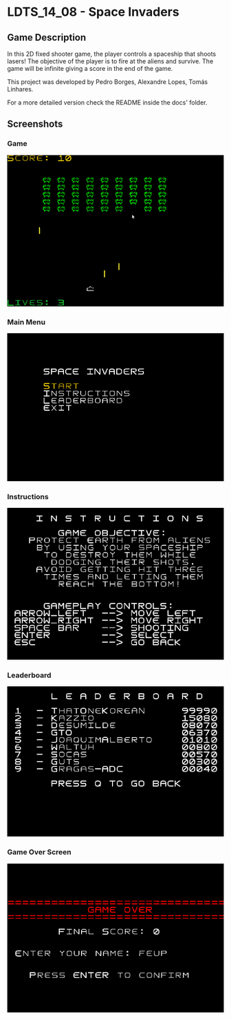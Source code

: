 # LDTS_14_08 - Space Invaders

## Game Description
In this 2D fixed shooter game, the player controls a spaceship that shoots lasers!
The objective of the player is to fire at the aliens and survive. The game will be infinite giving a score in the end of the game.

This project was developed by Pedro Borges, Alexandre Lopes, Tomás Linhares.

For a more detailed version check the README inside the docs' folder.

## Screenshots
### Game
![invaders.gif](docs%2Finvaders.gif)

### Main Menu
![Mainmenu.png](docs%2FMainmenu.png)

### Instructions
![instructions.png](docs%2Finstructions.png)
### Leaderboard 
![leaderboard.png](docs%2Fleaderboard.png)
### Game Over Screen
![gameover.png](docs%2Fgameover.png)
